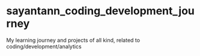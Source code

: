 # sayantann_coding_development_journey
My learning journey and projects of all kind, related to coding/development/analytics
